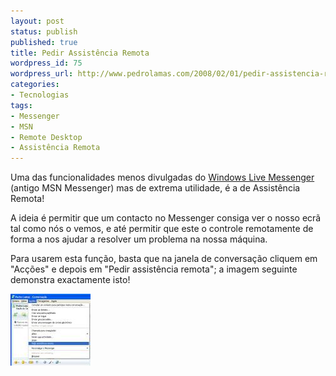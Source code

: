 ```yaml
---
layout: post
status: publish
published: true
title: Pedir Assistência Remota
wordpress_id: 75
wordpress_url: http://www.pedrolamas.com/2008/02/01/pedir-assistencia-remota/
categories:
- Tecnologias
tags:
- Messenger
- MSN
- Remote Desktop
- Assistência Remota
---
```

Uma das funcionalidades menos divulgadas do [Windows Live Messenger](http://messenger.live.com/) (antigo MSN Messenger) mas de extrema utilidade, é a de Assistência Remota!

A ideia é permitir que um contacto no Messenger consiga ver o nosso ecrã tal como nós o vemos, e até permitir que este o controle remotamente de forma a nos ajudar a resolver um problema na nossa máquina.

Para usarem esta função, basta que na janela de conversação cliquem em "Acções" e depois em "Pedir assistência remota"; a imagem seguinte demonstra exactamente isto!

[![Assistência Remota](wp-content/uploads/2008/02/remote-assistance.thumbnail.jpg)](wp-content/uploads/2008/02/remote-assistance.jpg "Assistência Remota")
